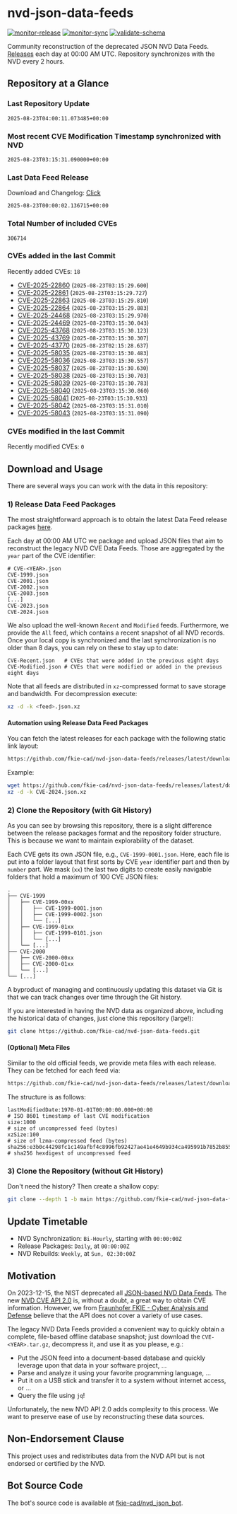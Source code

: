 # nvd-json-data-feeds

[![monitor-release](https://github.com/fkie-cad/nvd-json-data-feeds/actions/workflows/monitor_release.yml/badge.svg)](https://github.com/fkie-cad/nvd-json-data-feeds/actions/workflows/monitor_release.yml)
[![monitor-sync](https://github.com/fkie-cad/nvd-json-data-feeds/actions/workflows/monitor_sync.yml/badge.svg)](https://github.com/fkie-cad/nvd-json-data-feeds/actions/workflows/monitor_sync.yml)
[![validate-schema](https://github.com/fkie-cad/nvd-json-data-feeds/actions/workflows/validate_schema.yml/badge.svg)](https://github.com/fkie-cad/nvd-json-data-feeds/actions/workflows/validate_schema.yml)

Community reconstruction of the deprecated JSON NVD Data Feeds.
[Releases](https://github.com/fkie-cad/nvd-json-data-feeds/releases/latest) each day at 00:00 AM UTC.
Repository synchronizes with the NVD every 2 hours.

## Repository at a Glance

### Last Repository Update

```plain
2025-08-23T04:00:11.073485+00:00
```

### Most recent CVE Modification Timestamp synchronized with NVD

```plain
2025-08-23T03:15:31.090000+00:00
```

### Last Data Feed Release

Download and Changelog: [Click](https://github.com/fkie-cad/nvd-json-data-feeds/releases/latest)

```plain
2025-08-23T00:00:02.136715+00:00
```

### Total Number of included CVEs

```plain
306714
```

### CVEs added in the last Commit

Recently added CVEs: `18`

- [CVE-2025-22860](CVE-2025/CVE-2025-228xx/CVE-2025-22860.json) (`2025-08-23T03:15:29.600`)
- [CVE-2025-22861](CVE-2025/CVE-2025-228xx/CVE-2025-22861.json) (`2025-08-23T03:15:29.727`)
- [CVE-2025-22863](CVE-2025/CVE-2025-228xx/CVE-2025-22863.json) (`2025-08-23T03:15:29.810`)
- [CVE-2025-22864](CVE-2025/CVE-2025-228xx/CVE-2025-22864.json) (`2025-08-23T03:15:29.883`)
- [CVE-2025-24468](CVE-2025/CVE-2025-244xx/CVE-2025-24468.json) (`2025-08-23T03:15:29.970`)
- [CVE-2025-24469](CVE-2025/CVE-2025-244xx/CVE-2025-24469.json) (`2025-08-23T03:15:30.043`)
- [CVE-2025-43768](CVE-2025/CVE-2025-437xx/CVE-2025-43768.json) (`2025-08-23T03:15:30.123`)
- [CVE-2025-43769](CVE-2025/CVE-2025-437xx/CVE-2025-43769.json) (`2025-08-23T03:15:30.307`)
- [CVE-2025-43770](CVE-2025/CVE-2025-437xx/CVE-2025-43770.json) (`2025-08-23T02:15:28.637`)
- [CVE-2025-58035](CVE-2025/CVE-2025-580xx/CVE-2025-58035.json) (`2025-08-23T03:15:30.483`)
- [CVE-2025-58036](CVE-2025/CVE-2025-580xx/CVE-2025-58036.json) (`2025-08-23T03:15:30.557`)
- [CVE-2025-58037](CVE-2025/CVE-2025-580xx/CVE-2025-58037.json) (`2025-08-23T03:15:30.630`)
- [CVE-2025-58038](CVE-2025/CVE-2025-580xx/CVE-2025-58038.json) (`2025-08-23T03:15:30.703`)
- [CVE-2025-58039](CVE-2025/CVE-2025-580xx/CVE-2025-58039.json) (`2025-08-23T03:15:30.783`)
- [CVE-2025-58040](CVE-2025/CVE-2025-580xx/CVE-2025-58040.json) (`2025-08-23T03:15:30.860`)
- [CVE-2025-58041](CVE-2025/CVE-2025-580xx/CVE-2025-58041.json) (`2025-08-23T03:15:30.933`)
- [CVE-2025-58042](CVE-2025/CVE-2025-580xx/CVE-2025-58042.json) (`2025-08-23T03:15:31.010`)
- [CVE-2025-58043](CVE-2025/CVE-2025-580xx/CVE-2025-58043.json) (`2025-08-23T03:15:31.090`)


### CVEs modified in the last Commit

Recently modified CVEs: `0`



## Download and Usage

There are several ways you can work with the data in this repository:

### 1) Release Data Feed Packages

The most straightforward approach is to obtain the latest Data Feed release packages [here](https://github.com/fkie-cad/nvd-json-data-feeds/releases/latest).

Each day at 00:00 AM UTC we package and upload JSON files that aim to reconstruct the legacy NVD CVE Data Feeds.
Those are aggregated by the `year` part of the CVE identifier:

```
# CVE-<YEAR>.json
CVE-1999.json
CVE-2001.json
CVE-2002.json
CVE-2003.json
[...]
CVE-2023.json
CVE-2024.json
```

We also upload the well-known `Recent` and `Modified` feeds.
Furthermore, we provide the `All` feed, which contains a recent snapshot of all NVD records.
Once your local copy is synchronized and the last synchronization is no older than 8 days, you can rely on these to stay up to date:

```plain
CVE-Recent.json   # CVEs that were added in the previous eight days
CVE-Modified.json # CVEs that were modified or added in the previous eight days
```

Note that all feeds are distributed in `xz`-compressed format to save storage and bandwidth.
For decompression execute:

```sh
xz -d -k <feed>.json.xz
```

#### Automation using Release Data Feed Packages

You can fetch the latest releases for each package with the following static link layout:

```sh
https://github.com/fkie-cad/nvd-json-data-feeds/releases/latest/download/CVE-<YEAR>.json.xz
```

Example:

```sh
wget https://github.com/fkie-cad/nvd-json-data-feeds/releases/latest/download/CVE-2024.json.xz
xz -d -k CVE-2024.json.xz
```

### 2) Clone the Repository (with Git History)

As you can see by browsing this repository, there is a slight difference between the release packages format and the repository folder structure.
This is because we want to maintain explorability of the dataset.

Each CVE gets its own JSON file, e.g., `CVE-1999-0001.json`.
Here, each file is put into a folder layout that first sorts by CVE `year` identifier part and then by `number` part.
We mask (`xx`) the last two digits to create easily navigable folders that hold a maximum of 100 CVE JSON files:

```plain
.
├── CVE-1999
│   ├── CVE-1999-00xx
│   │   ├── CVE-1999-0001.json
│   │   ├── CVE-1999-0002.json
│   │   └── [...]
│   ├── CVE-1999-01xx
│   │   ├── CVE-1999-0101.json
│   │   └── [...]
│   └── [...]
├── CVE-2000
│   ├── CVE-2000-00xx
│   ├── CVE-2000-01xx
│   └── [...]
└── [...]
```

A byproduct of managing and continuously updating this dataset via Git is that we can track changes over time through the Git history.

If you are interested in having the NVD data as organized above, including the historical data of changes, just clone this repository (large!):

```sh
git clone https://github.com/fkie-cad/nvd-json-data-feeds.git
```

#### (Optional) Meta Files

Similar to the old official feeds, we provide meta files with each release. They can be fetched for each feed via:

```sh
https://github.com/fkie-cad/nvd-json-data-feeds/releases/latest/download/CVE-<YEAR>.meta
```

The structure is as follows:

```plain
lastModifiedDate:1970-01-01T00:00:00.000+00:00                          # ISO 8601 timestamp of last CVE modification
size:1000                                                               # size of uncompressed feed (bytes)
xzSize:100                                                              # size of lzma-compressed feed (bytes)
sha256:e3b0c44298fc1c149afbf4c8996fb92427ae41e4649b934ca495991b7852b855 # sha256 hexdigest of uncompressed feed
```

### 3) Clone the Repository (without Git History)

Don't need the history? Then create a shallow copy:

```sh
git clone --depth 1 -b main https://github.com/fkie-cad/nvd-json-data-feeds.git
```


## Update Timetable

* NVD Synchronization: `Bi-Hourly`, starting with `00:00:00Z`
* Release Packages: `Daily`, at `00:00:00Z`
* NVD Rebuilds: `Weekly`, at `Sun, 02:30:00Z`


## Motivation

On 2023-12-15, the NIST deprecated all [JSON-based NVD Data Feeds](https://nvd.nist.gov/vuln/data-feeds#divRetirementBanner-1).
The new [NVD CVE API 2.0](https://nvd.nist.gov/developers/vulnerabilities) is, without a doubt, a great way to obtain CVE information.
However, we from [Fraunhofer FKIE - Cyber Analysis and Defense](https://www.fkie.fraunhofer.de/en/departments/cad.html) believe that the API does not cover a variety of use cases.

The legacy NVD Data Feeds provided a convenient way to quickly obtain a complete, file-based offline database snapshot; just download the `CVE-<YEAR>.tar.gz`, decompress it, and use it as you please, e.g.:

- Put the JSON feed into a document-based database and quickly leverage upon that data in your software project, ...
- Parse and analyze it using your favorite programming language, ...
- Put it on a USB stick and transfer it to a system without internet access, or ...
- Query the file using `jq`!

Unfortunately, the new NVD API 2.0 adds complexity to this process.
We want to preserve ease of use by reconstructing these data sources.

## Non-Endorsement Clause

This project uses and redistributes data from the NVD API but is not endorsed or certified by the NVD.

## Bot Source Code

The bot's source code is available at [fkie-cad/nvd\_json\_bot](https://github.com/fkie-cad/nvd_json_bot).